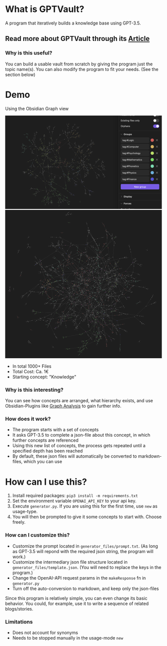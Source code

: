 
# What is GPTVault?
A program that iteratively builds a knowledge base using GPT-3.5.

## Read more about GPTVault through its [Article](https://davidewiest.medium.com/gptvault-building-a-knowledge-base-with-gpt-3-5-bd91fb806260)

### Why is this useful?
You can build a usable vault from scratch by giving the program just the topic name(s).
You can also modify the program to fit your needs. (See the section below)

# Demo
Using the Obsidian Graph view

![Graph view of Demo Vault](demo/demoimg1.png "Demo Vault")
![Graph view of Demo Vault that increased in size](demo/demoimg2.png "After leting the program run a bit more")

- In total 1000+ Files
- Total Cost: Ca. 1€
- Starting concept: "Knowledge"

### Why is this interesting?
You can see how concepts are arranged, what hierarchy exists, and use Obsidian-Plugins like [Graph Analysis](obsidian://show-plugin?id=graph-analysis) to gain further info.

### How does it work?
- The program starts with a set of concepts
- It asks GPT-3.5 to complete a json-file about this concept, in which further concepts are referenced
- Using this new list of concepts, the process gets repeated until a specified depth has been reached
- By default, these json files will automatically be converted to markdown-files, which you can use 

# How can I use this?
1. Install required packages: `pip3 install -m requirements.txt`
2. Set the environment variable `OPENAI_API_KEY` to your api key.
3. Execute `generator.py`. If you are using this for the first time, use `new` as usage-type.
4. You will then be prompted to give it some concepts to start with. Choose freely.

### How can I customize this?
- Customize the prompt located in `generator_files/prompt.txt`. (As long as GPT-3.5 will repond with the required json string, the program will work.)
- Customize the intermediary json file structure located in `generator_files/template.json`. (You will need to replace the keys in the program.)
- Change the OpenAI-API request params in the `makeResponse` fn in `generator.py`
- Turn off the auto-conversion to markdown, and keep only the json-files

Since this program is relatively simple, you can even change its basic behavior. You could, for example, use it to write a sequence of related blogs/stories.

### Limitations
- Does not account for synonyms
- Needs to be stopped manually in the usage-mode `new`

